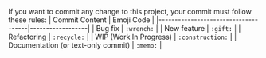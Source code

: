 If you want to commit any change to this project, your commit must follow these rules:
| Commit Content                      | Emoji Code       |
|-------------------------------------|------------------|
| Bug fix                             | `:wrench:`       |
| New feature                         | `:gift:`         |
| Refactoring                         | `:recycle:`      |
| WIP (Work In Progress)              | `:construction:` |
| Documentation (or text-only commit) | `:memo:`         |